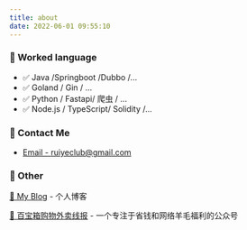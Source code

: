 ```yaml
---
title: about
date: 2022-06-01 09:55:10
---
```


### 📝 Worked language


- ✅ Java /Springboot /Dubbo /...
- ✅ Goland / Gin / ...
- ✅ Python / Fastapi/ 爬虫 / ...
- ✅ Node.js / TypeScript/ Solidity /...

### 📮 Contact Me



- [Email - ruiyeclub@gmail.com](ruiyeclub@gmail.com)

### 🤪 Other



[📌 My Blog](https://ruiyeclub.cn/) - 个人博客



[📌 百宝箱购物外卖线报](https://wechat.ruiyeclub.cn/) - 一个专注于省钱和网络羊毛福利的公众号